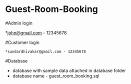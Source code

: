 # Guest-Room-Booking

#Admin login

   *john@gmail.com - 12345678
 
#Customer login

    *sundardhivakar@gmail.com - 12345678
    
#Database
 * database with sample data attached in database folder
 * database name - guest_room_booking.sql
